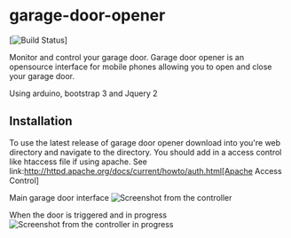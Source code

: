 # garage-door-opener
[![Build Status](http://i.imgur.com/dxWQWap.png)]


Monitor and control your garage door. Garage door opener is an opensource interface for mobile phones
allowing you to open and close your garage door.

Using arduino, bootstrap 3 and Jquery 2

## Installation

To use the latest release of garage door opener download into you're web directory and navigate to 
the directory. You should add in a access control like htaccess file if using apache.
See link:http://httpd.apache.org/docs/current/howto/auth.html[Apache Access Control] 

Main garage door interface 
![Screenshot from the controller][1] 

When the door is triggered and in progress
![Screenshot from the controller in progress][2]



[1]: http://i.imgur.com/zaoU2Ak.png
[2]: http://i.imgur.com/tMs23Lh.png
